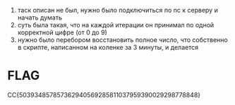 1) таск описан не был, нужно было подключиться по nc к серверу и начать думать
2) суть была такая, что на каждой итерации он принимал по одной корректной цифре (от 0 до 9)
3) нужно было перебором восстановить полное число, что собственно в скрипте, написанном на коленке за 3 минуты, и делается

# FLAG
CC{503934857857362940569285811037959390029298778848}
